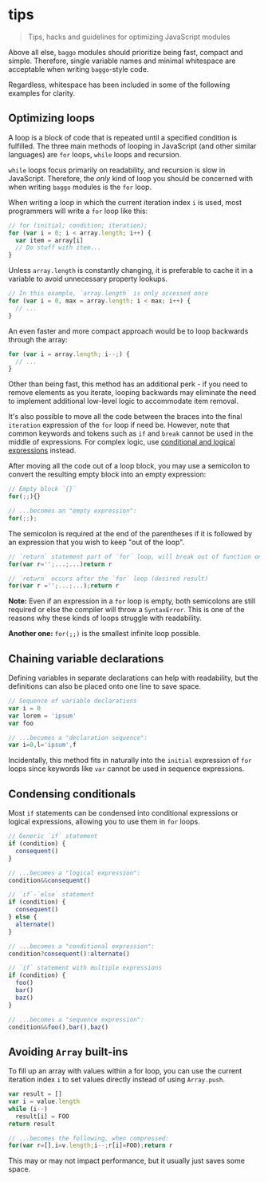 # tips
> Tips, hacks and guidelines for optimizing JavaScript modules

Above all else, `baggo` modules should prioritize being fast, compact and simple. Therefore, single variable names and minimal whitespace are  acceptable when writing `baggo`-style code.

Regardless, whitespace has been included in some of the following examples for clarity.

## Optimizing loops
A loop is a block of code that is repeated until a specified condition is fulfilled. The three main methods of looping in JavaScript (and other similar languages) are `for` loops, `while` loops and recursion.

`while` loops focus primarily on readability, and recursion is slow in JavaScript. Therefore, the _only_ kind of loop you should be concerned with when writing `baggo` modules is the `for` loop.

When writing a loop in which the current iteration index `i` is used, most programmers will write a `for` loop like this:

```javascript
// for (initial; condition; iteration);
for (var i = 0; i < array.length; i++) {
  var item = array[i]
  // Do stuff with item...
}
```

Unless `array.length` is constantly changing, it is preferable to cache it in a variable to avoid unnecessary property lookups.

```javascript
// In this example, `array.length` is only accessed once
for (var i = 0, max = array.length; i < max; i++) {
  // ...
}
```

An even faster and more compact approach would be to loop backwards through the array:

```javascript
for (var i = array.length; i--;) {
  // ...
}
```

Other than being fast, this method has an additional perk - if you need to remove elements as you iterate, looping backwards may eliminate the need to implement additional low-level logic to accommodate item removal.

It's also possible to move all the code between the braces into the final `iteration` expression of the `for` loop if need be. However, note that common keywords and tokens such as `if` and `break` cannot be used in the middle of expressions. For complex logic, use [conditional and logical expressions](#condensing-conditionals) instead.

After moving all the code out of a loop block, you may use a semicolon to convert the resulting empty block into an empty expression:

```javascript
// Empty block `{}`
for(;;){}

// ...becomes an "empty expression":
for(;;);
```

The semicolon is required at the end of the parentheses if it is followed by an expression that you wish to keep "out of the loop".

```javascript
// `return` statement part of `for` loop, will break out of function on first iteration
for(var r='';...;...)return r

// `return` occurs after the `for` loop (desired result)
for(var r ='';...;...);return r
```

**Note:** Even if an expression in a `for` loop is empty, both semicolons are still required or else the compiler will throw a `SyntaxError`. This is one of the reasons why these kinds of loops struggle with readability.

**Another one:** `for(;;)` is the smallest infinite loop possible.

## Chaining variable declarations
Defining variables in separate declarations can help with readability, but the definitions can also be placed onto one line to save space.

```javascript
// Sequence of variable declarations
var i = 0
var lorem = 'ipsum'
var foo

// ...becomes a "declaration sequence":
var i=0,l='ipsum',f
```

Incidentally, this method fits in naturally into the `initial` expression of `for` loops since keywords like `var` cannot be used in sequence expressions.

## Condensing conditionals
Most `if` statements can be condensed into conditional expressions or logical expressions, allowing you to use them in `for` loops.

```javascript
// Generic `if` statement
if (condition) {
  consequent()
}

// ...becomes a "logical expression":
condition&&consequent()
```

```javascript
// `if`-`else` statement
if (condition) {
  consequent()
} else {
  alternate()
}

// ...becomes a "conditional expression":
condition?consequent():alternate()
```

```javascript
// `if` statement with multiple expressions
if (condition) {
  foo()
  bar()
  baz()
}

// ...becomes a "sequence expression":
condition&&foo(),bar(),baz()
```

## Avoiding `Array` built-ins

To fill up an array with values within a for loop, you can use the current iteration index `i` to set values directly instead of using `Array.push`.

```javascript
var result = []
var i = value.length
while (i--)
  result[i] = FOO
return result

// ...becomes the following, when compressed:
for(var r=[],i=v.length;i--;r[i]=FOO);return r
```

This may or may not impact performance, but it usually just saves some space.
